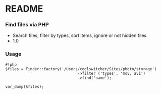 # README #

### Find files via PHP ###

* Search files, filter by types, sort items, ignore or not hidden files
* 1.0

### Usage ###

```
#!php
$files = Finder::factory('/Users/coolswitcher/Sites/photo/storage')
								->filter ('types', 'mov, avi')
								->find('name');

var_dump($files);
```